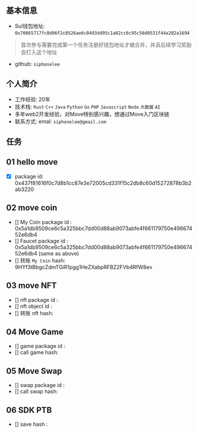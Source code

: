 ## 基本信息
- Sui钱包地址: `0x70665717fc8d06f2c0526ae6c0493dd95c1a02cc6c95c56d0531f44a202a1694`
> 首次参与需要完成第一个任务注册好钱包地址才被合并，并且后续学习奖励会打入这个地址
- github: `siphonelee`

## 个人简介
- 工作经验: 20年
- 技术栈: `Rust` `C++` `Java` `Python` `Go` `PHP` `Javascript` `Node` `大数据` `AI` 
- 多年web2开发经验，对Move特别感兴趣，想通过Move入门区块链
- 联系方式: emal: `siphonelee@gmail.com` 

## 任务

##   01 hello move  
- [x] package id: 0x437f81616f0c7d8b1cc87e3e72005cd331f15c2db8c60d15272878b3b2ab3220

##   02 move coin
- [] My Coin package id : 0x5a1db9509ce6c5a325bbc7dd00d88ab9073abfe4f661179750e49667452e6db4
- [] Faucet package id : 0x5a1db9509ce6c5a325bbc7dd00d88ab9073abfe4f661179750e49667452e6db4 (same as above)
- [] 转账 `My Coin` hash: 9HYf3tBbgcZdmTGiR1pgg1HeZXabpRFBZ2FVb4RfW8ev

##   03 move NFT
- [] nft package id :
- [] nft object id : 
- [] 转账 nft  hash:

##   04 Move Game
- [] game package id :
- [] call game hash:

##   05 Move Swap
- [] swap package id :
- [] call swap hash:

##   06 SDK PTB
- [] save hash :
